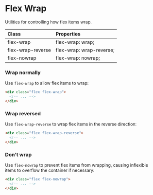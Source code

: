 # Flex Wrap

Utilities for controlling how flex items wrap.

| Class             | Properties               |
| :---------------- | :----------------------- |
| flex-wrap         | flex-wrap: wrap;         |
| flex-wrap-reverse | flex-wrap: wrap-reverse; |
| flex-nowrap       | flex-wrap: nowrap;       |

### Wrap normally

Use `flex-wrap` to allow flex items to wrap:

```html
<div class="flex flex-wrap">
  <!-- ... -->
</div>
```

### Wrap reversed

Use `flex-wrap-reverse` to wrap flex items in the reverse direction:

```html
<div class="flex flex-wrap-reverse">
  <!-- ... -->
</div>
```

### Don't wrap

Use `flex-nowrap` to prevent flex items from wrapping, causing inflexible items to overflow the container if necessary:

```html
<div class="flex flex-nowrap">
  <!-- ... -->
</div>
```
